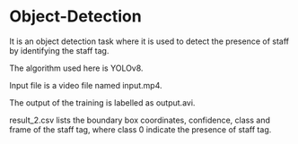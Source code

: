 # Object-Detection
It is an object detection task where it is used to detect the presence of staff by identifying the staff tag. 

The algorithm used here is YOLOv8.

Input file is a video file named input.mp4.

The output of the training is labelled as output.avi.

result_2.csv lists the boundary box coordinates, confidence, class and frame of the staff tag, where class 0 indicate the presence of staff tag.


